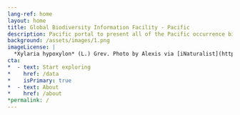 ```yaml
---
lang-ref: home
layout: home
title: Global Biodiversity Information Facility - Pacific
description: Pacific portal to present all of the Pacific occurrence biodiversity data available on GBIF.
background: /assets/images/1.png
imageLicense: |
  *Xylaria hypoxylon* (L.) Grev. Photo by Alexis via [iNaturalist](https://www.gbif.org/occurrence/2542961803)
cta:
*  - text: Start exploring
*    href: /data
*    isPrimary: true
*  - text: About
*    href: /about
*permalink: /
---
```



